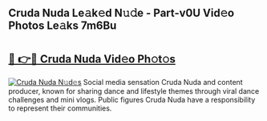 ## Cruda Nuda Le𝚊k𝚎d N𝚞𝚍e - Part-v0U Vid𝚎o Photos Le𝚊ks 7m6Bu

# <h2><a href="http://fbd961.evod.top/?m=Cruda+Nuda">🔗 👉🔴 Cruda Nuda Vid𝚎o Ph𝚘t𝚘s</a></h2>

[![Cruda Nuda N𝚞d𝚎s](https://i.imgur.com/8V9OHl7.gif)](http://fbd961.evod.top/?m=Cruda+Nuda)
Social media sensation Cruda Nuda and content producer, known for sharing dance and lifestyle themes through viral dance challenges and mini vlogs. Public figures Cruda Nuda have a responsibility to represent their communities. 
